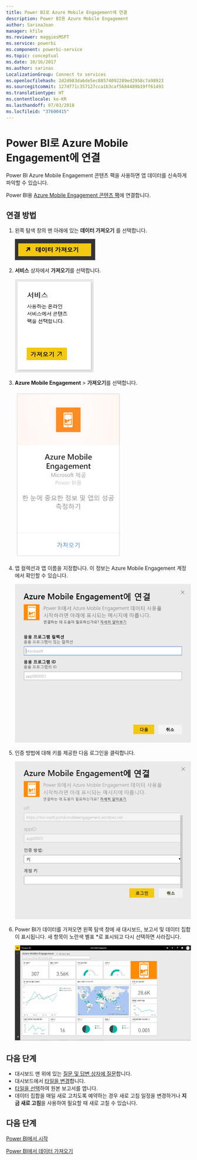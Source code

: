 ```yaml
---
title: Power BI로 Azure Mobile Engagement에 연결
description: Power BI용 Azure Mobile Engagement
author: SarinaJoan
manager: kfile
ms.reviewer: maggiesMSFT
ms.service: powerbi
ms.component: powerbi-service
ms.topic: conceptual
ms.date: 10/16/2017
ms.author: sarinas
LocalizationGroup: Connect to services
ms.openlocfilehash: 2d2d983da6de5ec88574092289ed2958c7a98923
ms.sourcegitcommit: 127df71c357127cca1b3caf5684489b19ff61493
ms.translationtype: HT
ms.contentlocale: ko-KR
ms.lasthandoff: 07/03/2018
ms.locfileid: "37600415"
---
```

# <a name="connect-to-azure-mobile-engagement-with-power-bi"></a>Power BI로 Azure Mobile Engagement에 연결
Power BI Azure Mobile Engagement 콘텐츠 팩을 사용하면 앱 데이터를 신속하게 파악할 수 있습니다.

Power BI용 [Azure Mobile Engagement 콘텐츠 팩](https://app.powerbi.com/groups/me/getdata/services/azme)에 연결합니다.

## <a name="how-to-connect"></a>연결 방법
1. 왼쪽 탐색 창의 맨 아래에 있는 **데이터 가져오기** 를 선택합니다.
   
    ![](media/service-connect-to-azure-mobile/getdata.png)
2. **서비스** 상자에서 **가져오기**를 선택합니다.
   
    ![](media/service-connect-to-azure-mobile/services.png)
3. **Azure Mobile Engagement** \> **가져오기**를 선택합니다.
   
    ![](media/service-connect-to-azure-mobile/azme.png) 
4. 앱 컬렉션과 앱 이름을 지정합니다. 이 정보는 Azure Mobile Engagement 계정에서 확인할 수 있습니다.
   
    ![](media/service-connect-to-azure-mobile/parameters.png) 
5. 인증 방법에 대해 키를 제공한 다음 로그인을 클릭합니다.
   
    ![](media/service-connect-to-azure-mobile/creds.png)
6. Power BI가 데이터를 가져오면 왼쪽 탐색 창에 새 대시보드, 보고서 및 데이터 집합이 표시됩니다. 새 항목이 노란색 별표 \*로 표시되고 다시 선택하면 사라집니다.
   
    ![](media/service-connect-to-azure-mobile/dashboard.png)

## <a name="what-now"></a>다음 단계

* 대시보드 맨 위에 있는 [질문 및 답변 상자에 질문](power-bi-q-and-a.md)합니다.
* 대시보드에서 [타일을 변경](service-dashboard-edit-tile.md)합니다.
* [타일을 선택](service-dashboard-tiles.md)하여 원본 보고서를 엽니다.
* 데이터 집합을 매일 새로 고치도록 예약하는 경우 새로 고침 일정을 변경하거나 **지금 새로 고침**을 사용하여 필요할 때 새로 고칠 수 있습니다.

## <a name="next-steps"></a>다음 단계
[Power BI에서 시작](service-get-started.md)

[Power BI에서 데이터 가져오기](service-get-data.md)

